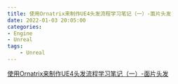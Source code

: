 ```yaml
---
title: 使用Ornatrix来制作UE4头发流程学习笔记（一）-面片头发
date: 2022-01-03 20:05:00
categories: 
- Engine
- Unreal
tags:
    - Unreal
---
```

[使用Ornatrix来制作UE4头发流程学习笔记（一）-面片头发](https://zhuanlan.zhihu.com/p/98751524)